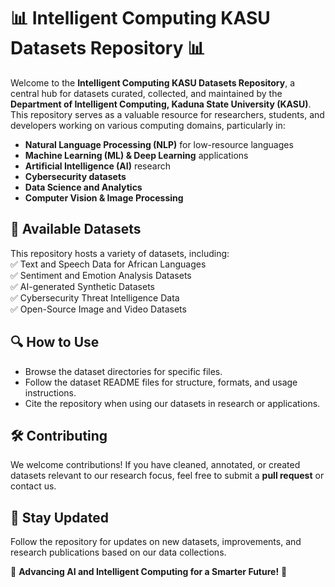 # 📊 Intelligent Computing KASU Datasets Repository 📊  

Welcome to the **Intelligent Computing KASU Datasets Repository**, a central hub for datasets curated, collected, and maintained by the **Department of Intelligent Computing, Kaduna State University (KASU)**. This repository serves as a valuable resource for researchers, students, and developers working on various computing domains, particularly in:  

- **Natural Language Processing (NLP)** for low-resource languages  
- **Machine Learning (ML) & Deep Learning** applications  
- **Artificial Intelligence (AI)** research  
- **Cybersecurity datasets**  
- **Data Science and Analytics**  
- **Computer Vision & Image Processing**  

## 📂 Available Datasets  
This repository hosts a variety of datasets, including:  
✅ Text and Speech Data for African Languages  
✅ Sentiment and Emotion Analysis Datasets  
✅ AI-generated Synthetic Datasets  
✅ Cybersecurity Threat Intelligence Data  
✅ Open-Source Image and Video Datasets  

## 🔍 How to Use  
- Browse the dataset directories for specific files.  
- Follow the dataset README files for structure, formats, and usage instructions.  
- Cite the repository when using our datasets in research or applications.  

## 🛠 Contributing  
We welcome contributions! If you have cleaned, annotated, or created datasets relevant to our research focus, feel free to submit a **pull request** or contact us.  

## 📢 Stay Updated  
Follow the repository for updates on new datasets, improvements, and research publications based on our data collections.  

🚀 **Advancing AI and Intelligent Computing for a Smarter Future!** 🚀  
